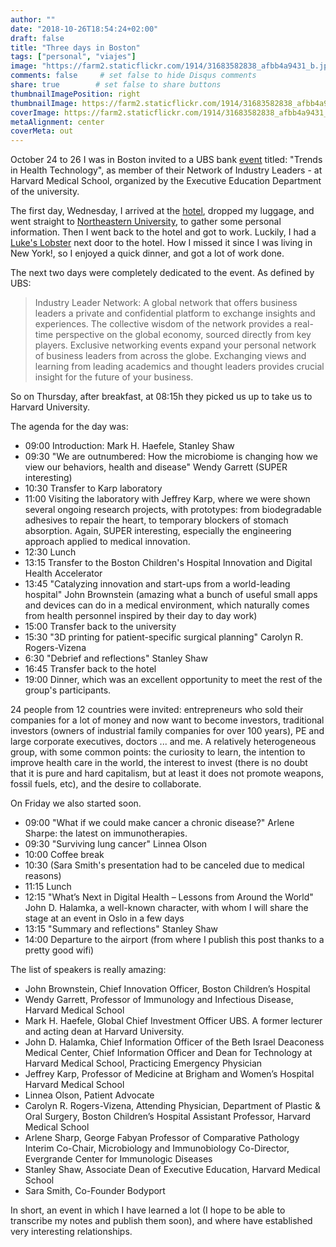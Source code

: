 ```yaml
---
author: ""
date: "2018-10-26T18:54:24+02:00"
draft: false
title: "Three days in Boston"
tags: ["personal", "viajes"]
image: "https://farm2.staticflickr.com/1914/31683582838_afbb4a9431_b.jpg"
comments: false     # set false to hide Disqus comments
share: true        # set false to share buttons
thumbnailImagePosition: right
thumbnailImage: https://farm2.staticflickr.com/1914/31683582838_afbb4a9431_b.jpg
coverImage: https://farm2.staticflickr.com/1914/31683582838_afbb4a9431_b.jpg
metaAlignment: center
coverMeta: out
---
```


October 24 to 26 I was in Boston invited to a UBS bank [event](https://uhnw.ubs.com/iln-boston-2018/home/) titled: "Trends in Health Technology", as member of their Network of Industry Leaders - at Harvard Medical School, organized by the Executive Education Department of the university.

<!--more-->

The first day, Wednesday, I arrived at the [hotel](https://www.lenoxhotel.com/), dropped my luggage, and went straight to [Northeastern University](http://www.northeastern.edu/), to gather some personal information. Then I went back to the hotel and got to work. Luckily, I had a [Luke's Lobster](https://www.lukeslobster.com) next door to the hotel. How I missed it since I was living in New York!, so I enjoyed a quick dinner, and got a lot of work done.

The next two days were completely dedicated to the event. As defined by UBS:

> Industry Leader Network: A global network that offers business leaders a private and confidential platform to exchange insights and experiences. The collective wisdom of the network provides a real-time perspective on the global economy, sourced directly from key players. Exclusive networking events expand your personal network of business leaders from across the globe. Exchanging views and learning from leading academics and thought leaders provides crucial insight for the future of your business.

So on Thursday, after breakfast, at 08:15h they picked us up to take us to Harvard University.

The agenda for the day was:

- 09:00 Introduction: Mark H. Haefele, Stanley Shaw
- 09:30 "We are outnumbered: How the microbiome is changing how we view our behaviors, health and disease" Wendy Garrett (SUPER interesting)
- 10:30 Transfer to Karp laboratory
- 11:00 Visiting the laboratory with Jeffrey Karp, where we were shown several ongoing research projects, with prototypes: from biodegradable adhesives to repair the heart, to temporary blockers of stomach absorption. Again, SUPER interesting, especially the engineering approach applied to medical innovation.
- 12:30 Lunch
- 13:15 Transfer to the Boston Children's Hospital Innovation and Digital Health Accelerator
- 13:45 "Catalyzing innovation and start-ups from a world-leading hospital" John Brownstein (amazing what a bunch of useful small apps and devices can do in a medical environment, which naturally comes from health personnel inspired by their day to day work)
- 15:00 Transfer back to the university
- 15:30 "3D printing for patient-specific surgical planning" Carolyn R. Rogers-Vizena
- 6:30 "Debrief and reflections" Stanley Shaw
- 16:45 Transfer back to the hotel
- 19:00 Dinner, which was an excellent opportunity to meet the rest of the group's participants.

24 people from 12 countries were invited: entrepreneurs who sold their companies for a lot of money and now want to become investors, traditional investors (owners of  industrial family companies for over 100 years),  PE and large corporate executives, doctors ... and me. A relatively heterogeneous group, with some common points: the curiosity to learn, the intention to improve health care in the world, the interest to invest (there is no doubt that it is pure and hard capitalism, but at least it does not promote weapons, fossil fuels, etc), and the desire to collaborate.

On Friday we also started soon.

- 09:00 "What if we could make cancer a chronic disease?" Arlene Sharpe: the latest on immunotherapies.
- 09:30 "Surviving lung cancer" Linnea Olson
- 10:00 Coffee break
- 10:30 (Sara Smith's presentation had to be canceled due to medical reasons)
- 11:15 Lunch
- 12:15 "What’s Next in Digital Health – Lessons from Around the World" John D. Halamka, a well-known character, with whom I will share the stage at an event in Oslo in a few days
- 13:15 "Summary and reflections" Stanley Shaw
- 14:00 Departure to the airport (from where I publish this post thanks to a pretty good wifi)

The list of speakers is really amazing:

- John Brownstein, Chief Innovation Officer, Boston Children’s Hospital
- Wendy Garrett, Professor of Immunology and Infectious Disease, Harvard Medical School
- Mark H. Haefele, Global Chief Investment Officer UBS. A former lecturer and acting dean at Harvard University.
- John D. Halamka, Chief Information Officer of the Beth Israel Deaconess Medical Center, Chief Information Officer and Dean for Technology at Harvard Medical School, Practicing Emergency Physician
- Jeffrey Karp, Professor of Medicine at Brigham and Women’s Hospital Harvard Medical School
- Linnea Olson, Patient Advocate
- Carolyn R. Rogers-Vizena, Attending Physician, Department of Plastic & Oral Surgery, Boston Children’s Hospital Assistant Professor, Harvard Medical School
- Arlene Sharp, George Fabyan Professor of Comparative Pathology Interim Co-Chair, Microbiology and Immunobiology Co-Director, Evergrande Center for Immunologic Diseases
- Stanley Shaw, Associate Dean of Executive Education, Harvard Medical School
- Sara Smith, Co-Founder Bodyport

In short, an event in which I have learned a lot (I hope to be able to transcribe my notes and publish them soon), and where have established very interesting relationships.

<div id="flickrembed"></div><div style="position:absolute; top:-70px; display:block; text-align:center; z-index:-1;"></div><script src='https://flickrembed.com/embed_v2.js.php?source=flickr&layout=responsive&input=www.flickr.com/photos/jcortell/albums/72157701248962321&sort=5&by=album&theme=default&scale=fill&limit=100&skin=default&autoplay=true'></script>
